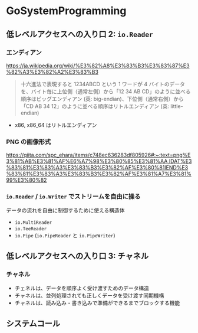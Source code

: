 # GoSystemProgramming

## 低レベルアクセスへの入り口 2: `io.Reader`

### エンディアン

https://ja.wikipedia.org/wiki/%E3%82%A8%E3%83%B3%E3%83%87%E3%82%A3%E3%82%A2%E3%83%B3

> 十六進法で表現すると 1234ABCD という 1 ワードが 4 バイトのデータを、バイト毎に上位側（通常左側）から「12 34 AB CD」のように並べる順序はビッグエンディアン (英: big-endian)、下位側（通常右側）から「CD AB 34 12」のように並べる順序はリトルエンディアン (英: little-endian)

- x86, x86_64 はリトルエンディアン

### PNG の画像形式

https://qiita.com/spc_ehara/items/c748ec636283df805926#:~:text=png%E3%81%AB%E3%81%AF%E6%A7%98%E3%80%85%E3%81%AA,IDAT%E3%83%81%E3%83%A3%E3%83%B3%E3%82%AF%E3%80%81IEND%E3%83%81%E3%83%A3%E3%83%B3%E3%82%AF%E3%81%A7%E3%81%99%E3%80%82

### `io.Reader` / `io.Writer` でストリームを自由に操る

データの流れを自由に制御するために使える構造体

- `io.MultiReader`
- `io.TeeReader`
- `io.Pipe` (`io.PipeReader` と `io.PipeWriter`)

## 低レベルアクセスへの入り口 3: チャネル

### チャネル

- チェネルは、データを順序よく受け渡すためのデータ構造
- チャネルは、並列処理されても正しくデータを受け渡す同期機構
- チャネルは、読み込み・書き込みで準備ができるまでブロックする機能

## システムコール

##
